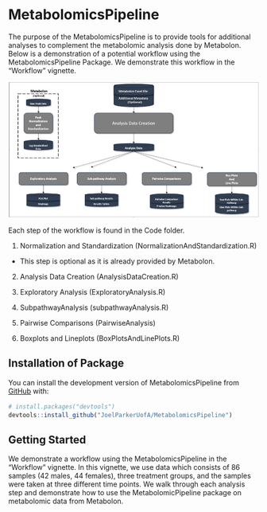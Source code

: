 
<!-- README.md is generated from README.Rmd. Please edit that file -->

# MetabolomicsPipeline

<!-- badges: start -->
<!-- badges: end -->

The purpose of the MetabolomicsPipeline is to provide tools for
additional analyses to complement the metabolomic analysis done by
Metabolon. Below is a demonstration of a potential workflow using the
MetabolomicsPipeline Package. We demonstrate this workflow in the
“Workflow” vignette.

<img src="Workflow.png"/>

Each step of the workflow is found in the Code folder.

1.  Normalization and Standardization
    (NormalizationAndStandardization.R)

- This step is optional as it is already provided by Metabolon.

2.  Analysis Data Creation (AnalysisDataCreation.R)

3.  Exploratory Analysis (ExploratoryAnalysis.R)

4.  SubpathwayAnalysis (subpathwayAnalysis.R)

5.  Pairwise Comparisons (PairwiseAnalysis)

6.  Boxplots and Lineplots (BoxPlotsAndLinePlots.R)

## Installation of Package

You can install the development version of MetabolomicsPipeline from
[GitHub](https://github.com/) with:

``` r
# install.packages("devtools")
devtools::install_github("JoelParkerUofA/MetabolomicsPipeline")
```

## Getting Started

We demonstrate a workflow using the MetabolomicsPipeline in the
“Workflow” vignette. In this vignette, we use data which consists of 86
samples (42 males, 44 females), three treatment groups, and the samples
were taken at three different time points. We walk through each analysis
step and demonstrate how to use the MetabolomicPipeline package on
metabolomic data from Metabolon.
